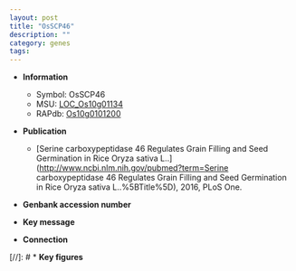 ```yaml
---
layout: post
title: "OsSCP46"
description: ""
category: genes
tags: 
---
```


* **Information**  
    + Symbol: OsSCP46  
    + MSU: [LOC_Os10g01134](http://rice.uga.edu/cgi-bin/ORF_infopage.cgi?orf=LOC_Os10g01134)  
    + RAPdb: [Os10g0101200](https://rapdb.dna.affrc.go.jp/locus/?name=Os10g0101200)  

* **Publication**  
    + [Serine carboxypeptidase 46 Regulates Grain Filling and Seed Germination in Rice Oryza sativa L..](http://www.ncbi.nlm.nih.gov/pubmed?term=Serine carboxypeptidase 46 Regulates Grain Filling and Seed Germination in Rice Oryza sativa L..%5BTitle%5D), 2016, PLoS One.

* **Genbank accession number**  

* **Key message**  

* **Connection**  

[//]: # * **Key figures**  


